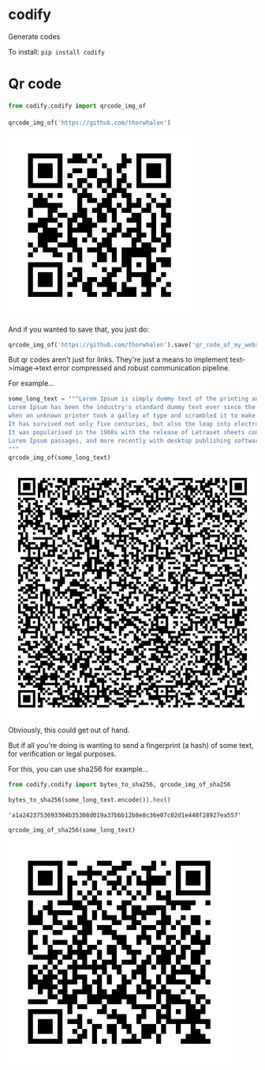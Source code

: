 # codify
Generate codes


To install:	```pip install codify```



# Qr code


```python
from codify.codify import qrcode_img_of

qrcode_img_of('https://github.com/thorwhalen')
```



![png](data/img/output_4_0.png)
    

And if you wanted to save that, you just do:

```python
qrcode_img_of('https://github.com/thorwhalen').save('qr_code_of_my_website.png')
```


But qr codes aren't just for links. They're just a means to implement text->image->text error compressed and robust communication pipeline.

For example...


```python
some_long_text = """Lorem Ipsum is simply dummy text of the printing and typesetting industry. 
Lorem Ipsum has been the industry's standard dummy text ever since the 1500s, 
when an unknown printer took a galley of type and scrambled it to make a type specimen book. 
It has survived not only five centuries, but also the leap into electronic typesetting, remaining essentially unchanged. 
It was popularised in the 1960s with the release of Letraset sheets containing 
Lorem Ipsum passages, and more recently with desktop publishing software like Aldus PageMaker including versions of Lorem Ipsum.
"""
qrcode_img_of(some_long_text)
```



    
![png](data/img/output_6_0.png)
    



Obviously, this could get out of hand. 

But if all you're doing is wanting to send a fingerprint (a hash) of some text, for verification or legal purposes. 

For this, you can use sha256 for example...


```python
from codify.codify import bytes_to_sha256, qrcode_img_of_sha256
```


```python
bytes_to_sha256(some_long_text.encode()).hex()
```



    'a1a2423753693304b35308d019a37bbb12b8e8c36e07c02d1e448f28927ea557'



```python
qrcode_img_of_sha256(some_long_text)
```


    
![png](data/img/output_10_0.png)
    

